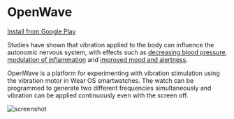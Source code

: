 # OpenWave
[Install from Google Play](https://play.google.com/store/apps/details?id=com.neurelectrics.openwave) 

Studies have shown that vibration applied to the body can influence the autonomic nervous system, with effects such as [decreasing blood pressure](https://www.sciencedirect.com/science/article/pii/S0968090X13002246?casa_token=3Bz_7xm9cvYAAAAA:t0JRxXMmVa5js-rsyLYofUtOFFrZLznl5uh9M57HsksGYMN3iqDjk_PQK5wYVplvsORyFxz0OQ), [modulation of inflammation](https://www.healio.com/news/rheumatology/20190417/vibration-stimulation-of-external-ear-alleviates-inflammation-in-ra) and [improved mood and alertness](https://patents.google.com/patent/US20200061377A1/en?inventor=David+Mayer+Lowell+Rabin). 

OpenWave is a platform for experimenting with vibration stimulation using the vibration motor in Wear OS smartwatches. The watch can be programmed to generate two different frequencies simultaneously and vibration can be applied continuously even with the screen off.

![screenshot](https://user-images.githubusercontent.com/831279/115149812-64cb1200-a02b-11eb-9c75-a7f44c9309d8.png)
